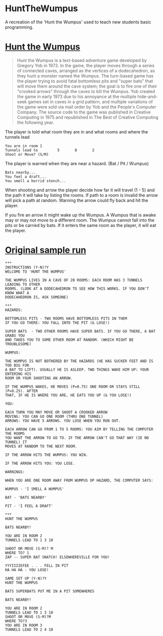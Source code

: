 # HuntTheWumpus

A recreation of the 'Hunt the Wumpus' used to teach new students basic programming.

# [Hunt the Wumpus](https://en.wikipedia.org/wiki/Hunt_the_Wumpus)

> Hunt the Wumpus is a text-based adventure game developed by Gregory Yob in 1973. In the game, the player moves through a series of connected caves, arranged as the vertices of a dodecahedron, as they hunt a monster named the Wumpus. The turn-based game has the player trying to avoid fatal bottomless pits and "super bats" that will move them around the cave system; the goal is to fire one of their "crooked arrows" through the caves to kill the Wumpus. Yob created the game in early 1973 due to his annoyance at the multiple hide-and-seek games set in caves in a grid pattern, and multiple variations of the game were sold via mail order by Yob and the People's Computer Company. The source code to the game was published in Creative Computing in 1975 and republished in The Best of Creative Computing the following year.

The player is told what room they are in and what rooms and where the tunnels lead

```
You are in room 1 
Tunnels lead to         5       8       2
Shoot or Move? (S/M) 
```

The player is warned when they are near a hazard. (Bat / Pit / Wumpus)

```
Bats nearby...
You feel a draft...
You smell a horrid stench...
```

When shooting and arrow the player decide how far it will travel (1 - 5) and the path it will take by listing the rooms. If path to a room is invalid the arrow will pick a path at random. Warning the arrow could fly back and hit the player.

If you fire an arrow it might wake up the Wumpus. A Wumpus that is awake may or may not move to a different room. The Wumpus cannot fall into the pits or be carried by bats. If it enters the same room as the player, it will eat the player.

# [Original sample run](https://www.atariarchives.org/bcc1/showpage.php?page=248)

```
***
INSTRUCTIONS (Y-N)?Y
WELCOME TO 'HUNT THE WUMPUS'

THE WUMPUS LIVES IN A CAVE OF 20 ROOMS: EACH ROOM HAS 3 TUNNELS LEADING TO OTHER
ROOMS. (LOOK AT A DODECAHEDRON TO SEE HOW THIS WORKS. IF YOU DON'T KNOW WHAT A
DODECAHEDRON IS, ASK SOMEONE)

***
HAZARDS:

BOTTOMLESS PITS - TWO ROOMS HAVE BOTTOMLESS PITS IN THEM
IF YOU GO THERE: YOU FALL INTO THE PIT (& LOSE!)

SUPER BATS  - TWO OTHER ROOMS HAVE SUPER BATS. IF YOU GO THERE, A BAT GRABS YOU
AND TAKES YOU TO SOME OTHER ROOM AT RANDOM. (WHICH MIGHT BE TROUBLESOME)

WUMPUS:

THE WUMPUS IS NOT BOTHERED BY THE HAZARDS (HE HAS SUCKER FEET AND IS TOO BIG FOR
A BAT TO LIFT). USUALLY HE IS ASLEEP. TWO THINGS WAKE HIM UP: YOUR ENTERING HIS
ROOM OR YOUR SHOOTING AN ARROW.

IF THE WUMPUS WAKES, HE MOVES (P=0.75) ONE ROOM OR STAYS STILL (P=0.25). AFTER
THAT, IF HE IS WHERE YOU ARE, HE EATS YOU UP (& YOU LOSE!)

YOU:

EACH TURN YOU MAY MOVE OR SHOOT A CROOKED ARROW 
MOVING: YOU CAN GO ONE ROOM (THRU ONE TUNNEL)
ARROWS: YOU HAVE 5 ARROWS. YOU LOSE WHEN YOU RUN OUT.

EACH ARROW CAN GO FROM 1 TO 5 ROOMS: YOU AIM BY TELLING THE COMPUTER THE ROOMS
YOU WANT THE ARROW TO GO TO. IF THE ARROW CAN'T GO THAT WAY (IE NO TUNNEL) IT
MOVES AT RANDOM TO THE NEXT ROOM.

IF THE ARROW HITS THE WUMPUS: YOU WIN.

IF THE ARROW HITS YOU: YOU LOSE.

WARNINGS:

WHEN YOU ARE ONE ROOM AWAY FROM WUMPUS OP HAZARD, THE COMPUTER SAYS:

WUMPUS - 'I SMELL A WUMPUS'

BAT - 'BATS NEARBY'

PIT - 'I FEEL A DRAFT'

***
HUNT THE WUMPUS

BATS NEARBY!

YOU ARE IN ROOM 2
TUNNELS LEAD TO 1 3 10

SHOOT OR MOVE (S-M)? M
WHERE TO? 1
ZAP -- SUPER BAT SNATCH! ELSEWHEREVILLE FOR YOU!

YYYIIIIEFEE . . . FELL IN PIT
HA HA HA - YOU LOSE!

SAME SET UP (Y-N)?Y
HUNT THE WUMPUS

BATS SUPERBATS PUT ME IN A PIT SOMEWHERES

BATS NEARBY!

YOU ARE IN ROOM 2
TUNNELS LEAD TO 1 3 10
SHOOT OR MOVE (S-M)?M
WHERE TO?3
YOU ARE IN ROOM 3
TUNNELS LEAD TO 2 4 10
```
